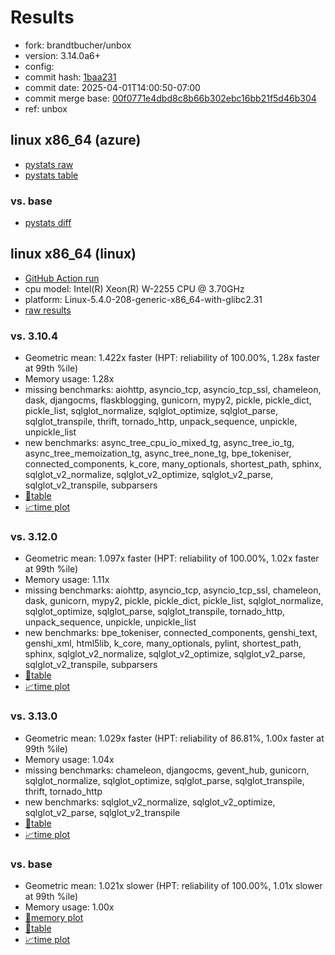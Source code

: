 # Results

- fork: brandtbucher/unbox
- version: 3.14.0a6+
- config: 
- commit hash: [1baa231](https://github.com/brandtbucher/cpython/commit/1baa231)
- commit date: 2025-04-01T14:00:50-07:00
- commit merge base: [00f0771e4dbd8c8b66b302ebc16bb21f5d46b304](https://github.com/python/cpython/commit/00f0771e4dbd8c8b66b302ebc16bb21f5d46b304)
- ref: unbox

## linux x86_64 (azure)

- [pystats raw](bm-20250401-azure-x86_64-brandtbucher-unbox-3.14.0a6%2B-1baa231-pystats.json)
- [pystats table](bm-20250401-azure-x86_64-brandtbucher-unbox-3.14.0a6%2B-1baa231-pystats.md)

### vs. base

- [pystats diff](bm-20250401-azure-x86_64-brandtbucher-unbox-3.14.0a6%2B-1baa231-pystats-vs-base.md)

## linux x86_64 (linux)

- [GitHub Action run](https://github.com/faster-cpython/benchmarking/actions/runs/14205949482)
- cpu model: Intel(R) Xeon(R) W-2255 CPU @ 3.70GHz
- platform: Linux-5.4.0-208-generic-x86_64-with-glibc2.31
- [raw results](bm-20250401-linux-x86_64-brandtbucher-unbox-3.14.0a6%2B-1baa231.json)

### vs. 3.10.4

- Geometric mean: 1.422x faster (HPT: reliability of 100.00%, 1.28x faster at 99th %ile)
- Memory usage: 1.28x
- missing benchmarks: aiohttp, asyncio_tcp, asyncio_tcp_ssl, chameleon, dask, djangocms, flaskblogging, gunicorn, mypy2, pickle, pickle_dict, pickle_list, sqlglot_normalize, sqlglot_optimize, sqlglot_parse, sqlglot_transpile, thrift, tornado_http, unpack_sequence, unpickle, unpickle_list
- new benchmarks: async_tree_cpu_io_mixed_tg, async_tree_io_tg, async_tree_memoization_tg, async_tree_none_tg, bpe_tokeniser, connected_components, k_core, many_optionals, shortest_path, sphinx, sqlglot_v2_normalize, sqlglot_v2_optimize, sqlglot_v2_parse, sqlglot_v2_transpile, subparsers
- [📄table](bm-20250401-linux-x86_64-brandtbucher-unbox-3.14.0a6%2B-1baa231-vs-3.10.4.md)
- [📈time plot](bm-20250401-linux-x86_64-brandtbucher-unbox-3.14.0a6%2B-1baa231-vs-3.10.4.svg)

### vs. 3.12.0

- Geometric mean: 1.097x faster (HPT: reliability of 100.00%, 1.02x faster at 99th %ile)
- Memory usage: 1.11x
- missing benchmarks: aiohttp, asyncio_tcp, asyncio_tcp_ssl, chameleon, dask, gunicorn, mypy2, pickle, pickle_dict, pickle_list, sqlglot_normalize, sqlglot_optimize, sqlglot_parse, sqlglot_transpile, tornado_http, unpack_sequence, unpickle, unpickle_list
- new benchmarks: bpe_tokeniser, connected_components, genshi_text, genshi_xml, html5lib, k_core, many_optionals, pylint, shortest_path, sphinx, sqlglot_v2_normalize, sqlglot_v2_optimize, sqlglot_v2_parse, sqlglot_v2_transpile, subparsers
- [📄table](bm-20250401-linux-x86_64-brandtbucher-unbox-3.14.0a6%2B-1baa231-vs-3.12.0.md)
- [📈time plot](bm-20250401-linux-x86_64-brandtbucher-unbox-3.14.0a6%2B-1baa231-vs-3.12.0.svg)

### vs. 3.13.0

- Geometric mean: 1.029x faster (HPT: reliability of 86.81%, 1.00x faster at 99th %ile)
- Memory usage: 1.04x
- missing benchmarks: chameleon, djangocms, gevent_hub, gunicorn, sqlglot_normalize, sqlglot_optimize, sqlglot_parse, sqlglot_transpile, thrift, tornado_http
- new benchmarks: sqlglot_v2_normalize, sqlglot_v2_optimize, sqlglot_v2_parse, sqlglot_v2_transpile
- [📄table](bm-20250401-linux-x86_64-brandtbucher-unbox-3.14.0a6%2B-1baa231-vs-3.13.0.md)
- [📈time plot](bm-20250401-linux-x86_64-brandtbucher-unbox-3.14.0a6%2B-1baa231-vs-3.13.0.svg)

### vs. base

- Geometric mean: 1.021x slower (HPT: reliability of 100.00%, 1.01x slower at 99th %ile)
- Memory usage: 1.00x
- [🧠memory plot](bm-20250401-linux-x86_64-brandtbucher-unbox-3.14.0a6%2B-1baa231-vs-base-mem.svg)
- [📄table](bm-20250401-linux-x86_64-brandtbucher-unbox-3.14.0a6%2B-1baa231-vs-base.md)
- [📈time plot](bm-20250401-linux-x86_64-brandtbucher-unbox-3.14.0a6%2B-1baa231-vs-base.svg)

